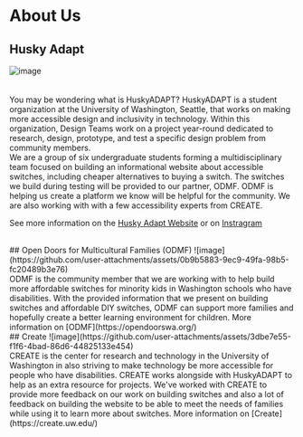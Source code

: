 # About Us

## Husky Adapt   
![image](https://github.com/user-attachments/assets/f0d38845-0445-4c32-91b4-ea80b21d4a2a)  
<br>  
You may be wondering what is HuskyADAPT? HuskyADAPT is a student organization at the University of Washington, Seattle, that works on making more accessible design and inclusivity in technology. Within this organization, Design Teams work on a project year-round dedicated to research, design, prototype, and test a specific design problem from community members.  
We are a group of six undergraduate students forming a multidisciplinary team focused on building an informational website about accessible switches, including cheaper alternatives to buying a switch. The switches we build during testing will be provided to our partner, ODMF. ODMF is helping us create a platform we know will be helpful for the community. We are also working with with a few accessibility experts from CREATE.

See more information on the [Husky Adapt Website](https://www.huskyadapt.me.uw.edu/) or on [Instragram](https://www.instagram.com/huskyadapt/)

<br>  
## Open Doors for Multicultural Families (ODMF)   
![image](https://github.com/user-attachments/assets/0b9b5883-9ec9-49fa-98b5-fc20489b3e76)  
<br>  
ODMF is the community member that we are working with to help build more affordable switches for minority kids in Washington schools who have disabilities. With the provided information that we present on building switches and affordable DIY switches, ODMF can support more families and hopefully create a better learning environment for children.  
More information on [ODMF](https://opendoorswa.org/)

<br>  
## Create   
![image](https://github.com/user-attachments/assets/3dbe7e55-f1f6-4bad-86d6-44825133e454)  
<br>  
CREATE is the center for research and technology in the University of Washington in also striving to make technology be more accessible for people who have disabilities. CREATE works alongside with HuskyADAPT to help as an extra resource for projects. We've worked with CREATE to provide more feedback on our work on building switches and also a lot of feedback on building the website to be able to meet the needs of families while using it to learn more about switches.   
More information on [Create](https://create.uw.edu/)  
